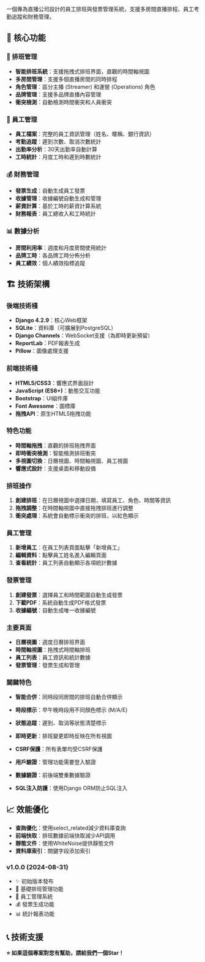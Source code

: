 
一個專為直播公司設計的員工排班與發票管理系統，支援多房間直播排程、員工考勤追蹤和財務管理。

## 🌟 核心功能

### 📅 排班管理
- **智能排班系統**：支援拖拽式排班界面，直觀的時間軸視圖
- **多房間管理**：支援多個直播房間的同時排程
- **角色管理**：區分主播 (Streamer) 和運營 (Operations) 角色
- **品牌管理**：支援多品牌直播內容管理
- **衝突檢測**：自動檢測時間衝突和人員衝突

### 👥 員工管理
- **員工檔案**：完整的員工資訊管理（姓名、暱稱、銀行資訊）
- **考勤追蹤**：遲到次數、取消次數統計
- **出勤率分析**：30天出勤率自動計算
- **工時統計**：月度工時和遲到時數統計

### 💰 財務管理
- **發票生成**：自動生成員工發票
- **收據管理**：收據編號自動生成和管理
- **薪資計算**：基於工時的薪資計算系統
- **財務報表**：員工總收入和工時統計

### 📊 數據分析
- **房間利用率**：週度和月度房間使用統計
- **品牌工時**：各品牌工時分佈分析
- **員工績效**：個人績效指標追蹤

## 🏗️ 技術架構

### 後端技術棧
- **Django 4.2.9**：核心Web框架
- **SQLite**：資料庫（可擴展到PostgreSQL）
- **Django Channels**：WebSocket支援（為即時更新預留）
- **ReportLab**：PDF報表生成
- **Pillow**：圖像處理支援

### 前端技術棧
- **HTML5/CSS3**：響應式界面設計
- **JavaScript (ES6+)**：動態交互功能
- **Bootstrap**：UI組件庫
- **Font Awesome**：圖標庫
- **拖拽API**：原生HTML5拖拽功能

### 特色功能
- **時間軸拖拽**：直觀的排班拖拽界面
- **即時衝突檢測**：智能檢測排班衝突
- **多視圖切換**：日曆視圖、時間軸視圖、員工視圖
- **響應式設計**：支援桌面和移動設備


### 排班操作
1. **創建排班**：在日曆視圖中選擇日期，填寫員工、角色、時間等資訊
2. **拖拽調整**：在時間軸視圖中直接拖拽排班進行調整
3. **衝突處理**：系統會自動標示衝突的排班，以紅色顯示

### 員工管理
1. **新增員工**：在員工列表頁面點擊「新增員工」
2. **編輯資料**：點擊員工姓名進入編輯頁面
3. **查看統計**：員工列表自動顯示各項統計數據

### 發票管理
1. **創建發票**：選擇員工和時間範圍自動生成發票
2. **下載PDF**：系統自動生成PDF格式發票
3. **收據編號**：自動生成唯一收據編號


### 主要頁面
- **日曆視圖**：週度日曆排班界面
- **時間軸視圖**：拖拽式時間軸排班
- **員工列表**：員工資訊和統計數據
- **發票管理**：發票生成和管理

### 關鍵特色
- **智能合併**：同時段同房間的排班自動合併顯示
- **時段標示**：早午晚時段用不同顏色標示 (M/A/E)
- **狀態追蹤**：遲到、取消等狀態清楚標示
- **即時更新**：排班變更即時反映在所有視圖



- **CSRF保護**：所有表單均受CSRF保護
- **用戶驗證**：管理功能需要登入驗證
- **數據驗證**：前後端雙重數據驗證
- **SQL注入防護**：使用Django ORM防止SQL注入


## 📈 效能優化

- **查詢優化**：使用select_related減少資料庫查詢
- **前端快取**：排班數據前端快取減少API調用
- **靜態文件**：使用WhiteNoise提供靜態文件
- **資料庫索引**：關鍵字段添加索引



### v1.0.0 (2024-08-31)
- ✨ 初始版本發布
- 🎯 基礎排班管理功能
- 👥 員工管理系統
- 💰 發票生成功能
- 📊 統計報表功能

## 📞 技術支援

**⭐ 如果這個專案對您有幫助，請給我們一個Star！**
